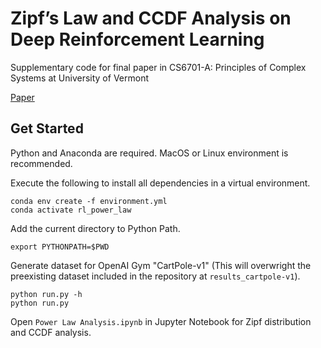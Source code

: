 #  Zipf’s Law and CCDF Analysis on Deep Reinforcement Learning
Supplementary code for final paper in CS6701-A: Principles of Complex Systems at University of Vermont

[Paper](project_proposal_10_08_23-revtex4.pdf)

## Get Started
Python and Anaconda are required. MacOS or Linux environment is recommended.

Execute the following to install all dependencies in a virtual environment.
```
conda env create -f environment.yml
conda activate rl_power_law
```

Add the current directory to Python Path.
```
export PYTHONPATH=$PWD
```

Generate dataset for OpenAI Gym "CartPole-v1" (This will overwright the preexisting dataset included in the repository at `results_cartpole-v1`).
```
python run.py -h
python run.py
```

Open `Power Law Analysis.ipynb` in Jupyter Notebook for Zipf distribution and CCDF analysis.
